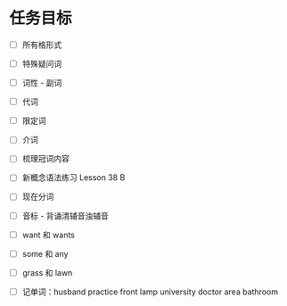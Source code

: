 # 任务目标

- [ ] 所有格形式

- [ ] 特殊疑问词

- [ ] 词性 - 副词

- [ ] 代词

- [ ] 限定词

- [ ] 介词

- [ ] 梳理冠词内容

- [ ] 新概念语法练习 Lesson 38 B

- [ ] 现在分词

- [ ] 音标 - 背诵清辅音浊辅音

- [ ] want 和 wants

- [ ] some 和 any

- [ ] grass 和 lawn

- [ ] 记单词：husband practice front lamp university doctor area bathroom
